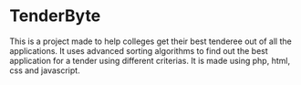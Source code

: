 # TenderByte
This is a project made to help colleges get their best tenderee out of all the applications. It uses advanced sorting algorithms to find out the best application for a tender using different criterias. It is made using php, html, css and javascript.
